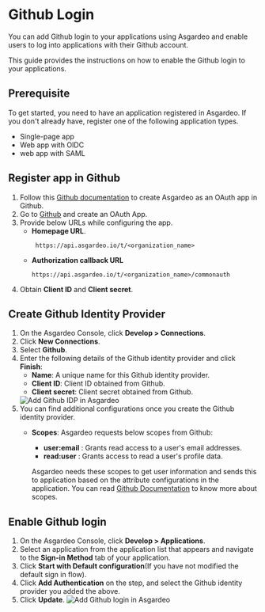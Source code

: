 # Github Login

You can add Github login to your applications using Asgardeo and enable users to log into applications with their Github account.

This guide provides the instructions on how to enable the Github login to your applications. 

## Prerequisite
To get started, you need to have an application registered in Asgardeo. If you don't already have, register one of the following application types.

-   <a :href="$withBase('/guides/applications/register-single-page-app/')">Single-page app</a>
-   <a :href="$withBase('/guides/applications/register-oidc-web-app/')">Web app with OIDC</a>
-   <a :href="$withBase('/guides/applications/register-saml-web-app/')">web app with SAML</a>

## Register app in Github
1. Follow this [Github documentation](https://docs.github.com/en/developers/apps/building-oauth-apps/creating-an-oauth-app) to create Asgardeo as an OAuth app in Github.
2. Go to [Github](https://github.com/) and create an OAuth App.
3. Provide below URLs while configuring the app. 
    - **Homepage URL**.
      ``` no-line-numbers
       https://api.asgardeo.io/t/<organization_name>
      ```
   - **Authorization callback URL**
      ``` no-line-numbers
      https://api.asgardeo.io/t/<organization_name>/commonauth
      ```
4. Obtain **Client ID** and **Client secret**.

## Create Github Identity Provider
1. On the Asgardeo Console, click **Develop > Connections**.
2. Click **New Connections**.
3. Select **Github**.
4. Enter the following details of the Github identity provider and click **Finish**:
    - **Name**: A unique name for this Github identity provider.
    - **Client ID**: Client ID obtained from Github.
    - **Client secret**: Client secret obtained from Github.   
    <img :src="$withBase('/assets/img/guides/idp/github-idp/add-github-idp.png')" alt="Add Github IDP in Asgardeo">
5. You can find additional configurations once you create the Github identity provider.
     - **Scopes**:  Asgardeo requests below scopes from Github:
       - **user:email** : Grants read access to a user's email addresses.
       - **read:user** : Grants access to read a user's profile data.  
     
       Asgardeo needs these scopes to get user information and sends this to application based on the attribute configurations in the application. You can read [Github Documentation](https://docs.github.com/en/developers/apps/building-oauth-apps/scopes-for-oauth-apps) to know more about scopes.
 
##  Enable Github login
1. On the Asgardeo Console, click **Develop > Applications**.
2. Select an application from the application list that appears and navigate to the **Sign-in Method** tab of your application.
3. Click **Start with Default configuration**(If you have not modified the default sign in flow).
4. Click **Add Authentication** on the step, and select the Github identity provider you added the above.
5. Click **Update**.
   <img :src="$withBase('/assets/img/guides/idp/github-idp/add-github-federation-with-basic.png')" alt="Add Github login in Asgardeo">
